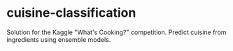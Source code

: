 # cuisine-classification
Solution for the Kaggle "What's Cooking?" competition. Predict cuisine from ingredients using ensemble models.
